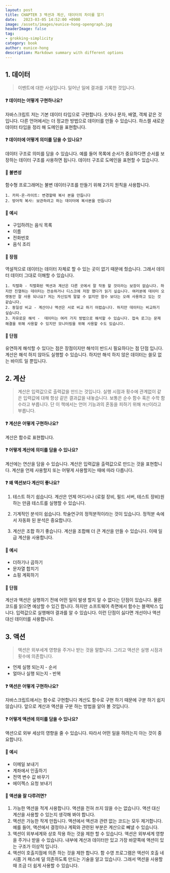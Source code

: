 ```yaml
---
layout: post
title: CHAPTER 3 액션과 계산, 데이터의 차이를 알기
date:   2023-03-05 14:52:00 +0900
image: /assets/images/eunice-hong-opengraph.jpg
headerImage: false
tag:
- grokking-simplicity
category: book
author: eunice-hong
description: Markdown summary with different options
---
```


## 1. 데이터

> 이벤트에 대한 사실입니다. 일어난 일에 결과를 기록한 것입니다.


#### ❓ 데이터는 어떻게 구현하나요?

자바스크립트 저는 기본 데이터 타입으로 구현합니다. 숫자나 문자, 배열, 객체 같은 것입니다. 다른 언어에서는 더 정교한 방법으로 데이터를 만들 수 있습니다. 하스켈 새로운 데이터 타입을 정리 해 도메인을 표현합니다.

#### ❓ 데이터에 어떻게 의미를 담을 수 있나요?

데이터 구조로 의미를 담을 수 있습니다. 예를 들어 목록에 순서가 중요하다면 순서를 보장하는 데이터 구조를 사용하면 됩니다. 데이터 구조로 도메인을 표현할 수 있습니다.

#### 🔵 불변성

함수형 프로그래머는 불변 데이터구조를 만들기 위해 2가지 원칙을 사용합니다.

    1. 카피-온-라이트: 변경할때 복사 본을 만듭니다
    2. 방어적 복사: 보관하려고 하는 데이터에 복사본을 만듭니다

#### 🔵 예시

* 구입하려는 음식 목록
* 이름
* 전화번호
* 음식 조리

#### 🔵 장점

역설적으로 데이터는 데이터 자체로 할 수 있는 곳이 없기 때문에 줬습니다. 그래서 데이터 데이터 그대로 이해할 수 있습니다.

    1. 직렬화 - 직렬화된 액션과 계산은 다른 곳에서 잘 작동 할 것이라는 보장이 없습니다. 하지만 진열하는 데이터는 전송하거나 디스크에 저장 했다가 읽기 싶습니다. 여러분에 데이터 오랫동안 잘 사용 되나요? 저는 자신있게 말할 수 없지만 함수 보다는 오래 사용하고 있는 것 같습니다.
    2. 동일성 비교 - 계산이나 액션은 서로 비교 하기 어렵습니다. 하지만 데이터는 비교하기 싶습니다.
    3. 자유로운 해석 -  데이터는 여러 가지 방법으로 해석할 수 있습니다. 접속 로그는 문제 해결을 위해 사용할 수 있지만 모니터링을 위해 사용할 수도 있습니다.


#### 🔵 단점

유연하게 해석할 수 있다는 점은 장점이지만 해석이 반드시 필요하다는 점 단점 입니다. 계산은 해석 하지 않아도 실행할 수 있습니다. 하지만 해석 하지 않은 데이터는 쓸모 없는 바이트 일 뿐입니다.



## 2. 계산

> 계산은 입력값으로 출력값을 만드는 것입니다. 실행 시점과 횟수에 관계없이 같은 입력값에 대해 항상 같은 결과값을 내놓습니다. 보통은 순수 함수 혹은 수학 함수라고 부릅니다. 단 이 책에서는 언어 기능과의 혼동을 피하기 위해 `계산`이라고 부릅니다.

#### ❓ 계산은 어떻게 구현하나요?

계산은 함수로 표현합니다.

#### ❓ 어떻게 계산에 의미를 담을 수 있나요?

계산에는 연산을 담을 수 있습니다. 계산은 입력값을 출력값으로 만드는 것을 표현합니다. 계산을 언제 사용할지 또는 어떻게 사용할지는 때에 따라 다릅니다.

#### ❓ 왜 액션보다 계산이 좋나요?

1. 테스트 하기 쉽습니다. 계산은 언제 어디서나 (로컬 장비, 필드 서버, 테스트 장비)원하는 만큼 테스트를 실행할 수 있습니다.

2. 기계적인 분석이 쉽습니다. 학술연구의 정적분적이라는 것이 있습니다. 정적분 속에서 자동화 된 분석은 중요합니다.

3. 계산은 조합 하기 좋습니다. 계산을 조합해 더 큰 계산을 만들 수 있습니다. 이때 일급 계산을 사용합니다.


#### 🔵 예시

- 더하기나 곱하기
- 문자열 합치기
- 쇼핑 계획하기

#### 🔵 단점

계산과 액션은 실행하기 전에 어떤 일이 발생 할지 알 수 없다는 단점이 있습니다. 물론 코드를 읽으면 예상할 수 있긴 합니다. 하지만 소프트웨어 측면에서 함수는 블랙박스 입니다. 입력값으로 실행해야 결과를 알 수 있습니다. 이런 단점이 싫다면 개선이나 액션 대신 데이터를 사용합니다.


## 3. 액션

> 액션은 외부세계 영향을 주거나 받는 것을 말합니다. 그리고 액션은 실행 시점과 횟수에 의존합니다.

- 언제 실행 되는지 - 순서
- 얼마나 실행 되는지 - 반복

#### ❓ 액션은 어떻게 구현하나요?

자바스크립트에서는 함수로 구현합니다 계산도 함수로 구현 하기 때문에 구분 하기 쉽지 않습니다. 앞으로 계산과 액션을 구분 하는 방법을 알아 볼 것입니다.

#### ❓ 어떻게 액션에 의미를 담을 수 있나요?

액션으로 외부 세상의 영향을 줄 수 있습니다. 따라서 어떤 일을 하려는지 아는 것이 중요합니다.


#### 🔵 예시

- 이메일 보내기
- 계좌에서 인출하기
- 전역 변수 값 바꾸기
- 에이젝스 요청 보내기


#### 🔵 액션을 잘 다루려면?

1. 가능한 액션을 적게 사용합니다. 액션을 전혀 쓰지 않을 수는 없습니다. 액션 대신 계산을 사용할 수 있는지 생각해 봐야 합니다.
2. 액션은 가능한 작게 만듭니다. 액션에서 액션과 관련 없는 코드는 모두 제거합니다. 예를 들어, 액션에서 결정이나 계획와 관련된 부분은 계산으로 빼낼 수 있습니다.
3. 액션이 외부세계와 상호 작용 하는 것을 제한 할 수 있습니다. 액션은 외부세계 영향을 주거나 받을 수 있습니다. 내부에 계산과 데이터만 있고 가장 바깥쪽에 액션이 있는 구조가 이상적 입니다.
4. 액션이 호출지점에 의존 하는 것을 제한 합니다. 함 수영 프로그램은 액션이 호출 네시쯤 거 패스에 덜 의존하도록 만드는 기술을 알고 있습니다. 그래서 액션을 사용할 때 조금 더 쉽게 사용할 수 있습니다.
